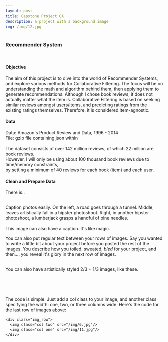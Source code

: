 ```yaml
---
layout: post
title: Capstone Project GA
description: a project with a background image
img: /img/12.jpg
---
```



<h3>Recommender System</h3>
<br/>

<h4>Objective</h4>
<p><font size="5"></font></p>
<p>The aim of this project is to dive into the world of Recommender Systems, and explore
	various methods for Collaborative Filtering. The focus will be on understanding the math
	and algorithm behind them, then applying them to generate recommendations. Although I
	chose book reviews, it does not actually matter what the item is. Collaborative Filtering
	is based on seeking similar reviews amongst users/items, and predicting ratings from the
	existing ratings themselves. Therefore, it is considered item-agnostic.


<h4>Data</h4>
<p>Data: Amazon's Product Review and Data, 1996 - 2014<br>
File: gzip file containing json within<br>
<br>
The dataset consists of over 142 million reviews, of which 22 million are book reviews.<br>
However, I will only be using about 100 thousand book reviews due to time/memory constraints,<br>
by setting a minimum of 40 reviews for each book (item) and each user.</p>

<h4>Clean and Prepare Data</h4>
<p>There is..</p>

<div class="img_row">
	<img class="col one" src="{{ site.baseurl }}/img/1.jpg" alt="" title="example image"/>
	<img class="col one" src="{{ site.baseurl }}/img/2.jpg" alt="" title="example image"/>
	<img class="col one" src="{{ site.baseurl }}/img/3.jpg" alt="" title="example image"/>
</div>
<div class="col three caption">
	Caption photos easily. On the left, a road goes through a tunnel. Middle, leaves artistically fall in a hipster photoshoot. Right, in another hipster photoshoot, a lumberjack grasps a handful of pine needles.
</div>
<div class="img_row">
	<img class="col three" src="{{ site.baseurl }}/img/5.jpg" alt="" title="example image"/>
</div>
<div class="col three caption">
	This image can also have a caption. It's like magic. 
</div>

You can also put regular text between your rows of images. Say you wanted to write a little bit about your project before you posted the rest of the images. You describe how you toiled, sweated, *bled* for your project, and then.... you reveal it's glory in the next row of images.


<div class="img_row">
	<img class="col two" src="{{ site.baseurl }}/img/6.jpg" alt="" title="example image"/>
	<img class="col one" src="{{ site.baseurl }}/img/11.jpg" alt="" title="example image"/>
</div>
<div class="col three caption">
	You can also have artistically styled 2/3 + 1/3 images, like these.
</div>


<br/><br/><br/>


The code is simple. Just add a col class to your image, and another class specifying the width: one, two, or three columns wide. Here's the code for the last row of images above: 

	<div class="img_row">
	  <img class="col two" src="/img/6.jpg"/>
	  <img class="col one" src="/img/11.jpg"/>
	</div>
